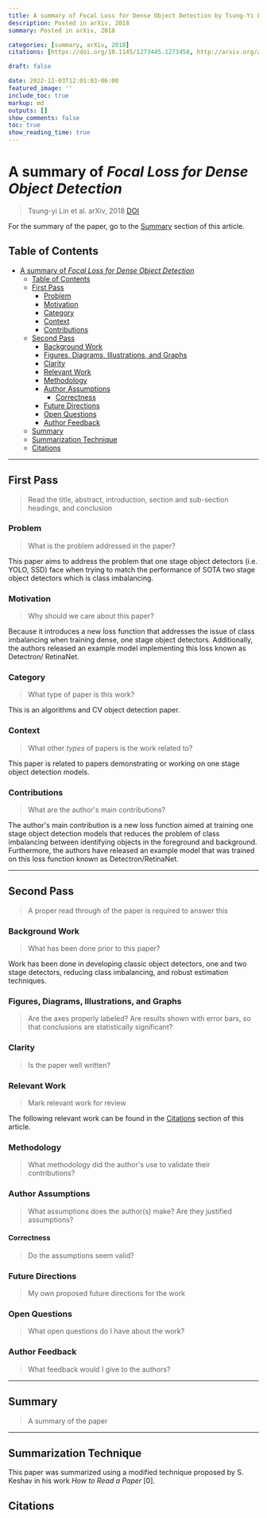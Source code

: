 ```yaml
---
title: A summary of Focal Loss for Dense Object Detection by Tsung-Yi Lin et al.
description: Posted in arXiv, 2018
summary: Posted in arXiv, 2018

categories: [summary, arXiv, 2018]
citations: [https://doi.org/10.1145/1273445.1273458, http://arxiv.org/abs/1708.02002]

draft: false

date: 2022-12-03T12:01:03-06:00
featured_image: ''
include_toc: true
markup: md
outputs: []
show_comments: false
toc: true
show_reading_time: true
---
```


# A summary of *Focal Loss for Dense Object Detection*

> Tsung-yi Lin et al. arXiv, 2018 [DOI](http://arxiv.org/abs/1708.02002)

For the summary of the paper, go to the [Summary](#summary) section of this
article.

## Table of Contents

- [A summary of *Focal Loss for Dense Object Detection*](#a-summary-of-focal-loss-for-dense-object-detection)
  - [Table of Contents](#table-of-contents)
  - [First Pass](#first-pass)
    - [Problem](#problem)
    - [Motivation](#motivation)
    - [Category](#category)
    - [Context](#context)
    - [Contributions](#contributions)
  - [Second Pass](#second-pass)
    - [Background Work](#background-work)
    - [Figures, Diagrams, Illustrations, and Graphs](#figures-diagrams-illustrations-and-graphs)
    - [Clarity](#clarity)
    - [Relevant Work](#relevant-work)
    - [Methodology](#methodology)
    - [Author Assumptions](#author-assumptions)
      - [Correctness](#correctness)
    - [Future Directions](#future-directions)
    - [Open Questions](#open-questions)
    - [Author Feedback](#author-feedback)
  - [Summary](#summary)
  - [Summarization Technique](#summarization-technique)
  - [Citations](#citations)

______________________________________________________________________

## First Pass

> Read the title, abstract, introduction, section and sub-section headings, and
> conclusion

### Problem

> What is the problem addressed in the paper?

This paper aims to address the problem that one stage object detectors (i.e.
YOLO, SSD) face when trying to match the performance of SOTA two stage object
detectors which is class imbalancing.

### Motivation

> Why should we care about this paper?

Because it introduces a new loss function that addresses the issue of class
imbalancing when training dense, one stage object detectors. Additionally, the
authors released an example model implementing this loss known as Detectron/
RetinaNet.

### Category

> What type of paper is this work?

This is an algorithms and CV object detection paper.

### Context

> What other *types* of papers is the work related to?

This paper is related to papers demonstrating or working on one stage object
detection models.

### Contributions

> What are the author's main contributions?

The author's main contribution is a new loss function aimed at training one
stage object detection models that reduces the problem of class imbalancing
between identifying objects in the foreground and background. Furthermore, the
authors have released an example model that was trained on this loss function
known as Detectron/RetinaNet.

______________________________________________________________________

## Second Pass

> A proper read through of the paper is required to answer this

### Background Work

> What has been done prior to this paper?

Work has been done in developing classic object detectors, one and two stage
detectors, reducing class imbalancing, and robust estimation techniques.

### Figures, Diagrams, Illustrations, and Graphs

> Are the axes properly labeled? Are results shown with error bars, so that
> conclusions are statistically significant?

### Clarity

> Is the paper well written?

### Relevant Work

> Mark relevant work for review

The following relevant work can be found in the [Citations](#citations) section
of this article.

### Methodology

> What methodology did the author's use to validate their contributions?

### Author Assumptions

> What assumptions does the author(s) make? Are they justified assumptions?

#### Correctness

> Do the assumptions seem valid?

### Future Directions

> My own proposed future directions for the work

### Open Questions

> What open questions do I have about the work?

### Author Feedback

> What feedback would I give to the authors?

______________________________________________________________________

## Summary

> A summary of the paper

______________________________________________________________________

## Summarization Technique

This paper was summarized using a modified technique proposed by S. Keshav in
his work *How to Read a Paper* \[0\].

## Citations
